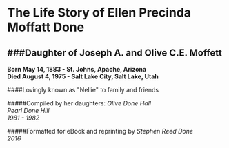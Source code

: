 # The Life Story of Ellen Precinda Moffatt Done

###Daughter of Joseph A. and Olive C.E. Moffett
---

**Born May 14, 1883 - St. Johns, Apache, Arizona**  
**Died August 4, 1975 - Salt Lake City, Salt Lake, Utah**

####Lovingly known as "Nellie" to family and friends

#####Compiled by her daughters:
*Olive Done Hall*  
*Pearl Done Hill*  
*1981 - 1982*

#####Formatted for eBook and reprinting by
*Stephen Reed Done*  
*2016*